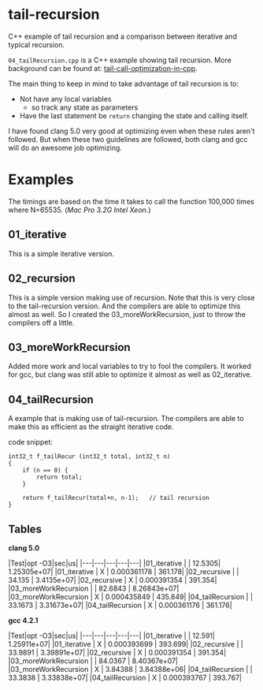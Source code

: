 # tail-recursion
C++ example of tail recursion and a comparison between iterative and typical recursion.

`04_tailRecursion.cpp` is a C++ example showing tail recursion. More background can be found at: [tail-call-optimization-in-cpp](http://www.artificialworlds.net/blog/2012/04/30/tail-call-optimisation-in-cpp/).

The main thing to keep in mind to take advantage of tail recursion is to:

  * Not have any local variables
    * so track any state as parameters
  * Have the last statement be `return` changing the state and calling itself.
  
I have found clang 5.0 very good at optimizing even when these rules aren't followed.  But when these two guidelines are followed, both clang and gcc will do an awesome job optimizing.

# Examples
The timings are based on the time it takes to call the function 100,000 times where N=65535. (*Mac Pro 3.2G Intel Xeon*.)

## 01_iterative
This is a simple iterative version.

## 02_recursion
This is a simple version making use of recursion.  Note that this is very close to the tail-recursion version. And the compilers are able to optimize this almost as well.  So I created the 03_moreWorkRecursion, just to throw the compilers off a little.

## 03_moreWorkRecursion
Added more work and local variables to try to fool the compilers.  It worked for gcc, but clang was still able to optimize it almost as well as 02_iterative.

## 04_tailRecursion
A example that is making use of tail-recursion.  The compilers are able to make this as efficient as the straight iterative code.

code snippet:

```
int32_t f_tailRecur (int32_t total, int32_t n)
{
    if (n == 0) {
        return total;
    }

    return f_tailRecur(total+n, n-1);   // tail recursion
}

```
## Tables

**clang 5.0** 

|Test|opt -O3|sec|us|
|---|---|---|---|---|
|01_iterative | | 12.5305| 1.25305e+07|
|01_iterative | X | 0.000361178 | 361.178|
|02_recursive | | 34.135 | 3.4135e+07|
|02_recursive | X | 0.000391354 | 391.354|
|03_moreWorkRecursion | | 82.6843 | 8.26843e+07|
|03_moreWorkRecursion | X | 0.000435849 | 435.849|
|04_tailRecursion | | 33.1673 | 3.31673e+07|
|04_tailRecursion | X | 0.000361176 | 361.176|

**gcc 4.2.1**

|Test|opt -O3|sec|us|
|---|---|---|---|---|
|01_iterative | | 12.591| 1.25911e+07|
|01_iterative | X | 0.000393699 | 393.699|
|02_recursive | | 33.9891 | 3.39891e+07|
|02_recursive | X | 0.000391354 | 391.354|
|03_moreWorkRecursion | | 84.0367 | 8.40367e+07|
|03_moreWorkRecursion | X | 3.84388 | 3.84388e+06|
|04_tailRecursion | | 33.3838 | 3.33838e+07|
|04_tailRecursion | X | 0.000393767 | 393.767|

